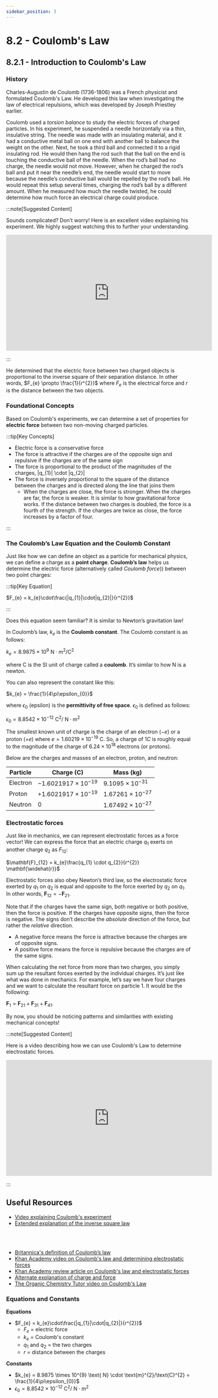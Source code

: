 ```yaml
---
sidebar_position: 3
---
```


# 8.2 - Coulomb's Law

## 8.2.1 - Introduction to Coulomb's Law

### History

Charles-Augustin de Coulomb (1736-1806) was a French physicist and formulated Coulomb's Law. He developed this law when investigating the law of electrical repulsions, which was developed by Joseph Priestley earlier.

Coulomb used a *torsion balance* to study the electric forces of charged particles. In his experiment, he suspended a needle horizontally via a thin, insulative string. The needle was made with an insulating material, and it had a conductive metal ball on one end with another ball to balance the weight on the other. Next, he took a third ball and connected it to a rigid insulating rod. He would then hang the rod such that the ball on the end is touching the conductive ball of the needle. When the rod’s ball had no charge, the needle would not move. However, when he charged the rod’s ball and put it near the needle’s end, the needle would start to move because the needle’s conductive ball would be repelled by the rod’s ball. He would repeat this setup several times, charging the rod’s ball by a different amount. When he measured how much the needle twisted, he could determine how much force an electrical charge could produce.

:::note[Suggested Content]

Sounds complicated? Don’t worry! Here is an excellent video explaining his experiment. We highly suggest watching this to further your understanding.

<iframe width="560" height="315" src="https://www.youtube.com/embed/FYSTGX-F1GM?si=T8FEq4nFLLPeH16g" title="YouTube video player" frameborder="0" allow="accelerometer; autoplay; clipboard-write; encrypted-media; gyroscope; picture-in-picture; web-share" referrerpolicy="strict-origin-when-cross-origin" allowfullscreen></iframe>

:::

He determined that the electric force between two charged objects is proportional to the inverse square of their separation distance. In other words, $F_{e} \propto \frac{1}{r^{2}}$ where $F_{e}$ is the electrical force and $r$ is the distance between the two objects.

### Foundational Concepts

Based on Coulomb's experiments, we can determine a set of properties for **electric force** between two non-moving charged particles.

:::tip[Key Concepts]

* Electric force is a conservative force
* The force is attractive if the charges are of the opposite sign and repulsive if the charges are of the same sign
* The force is proportional to the product of the magnitudes of the charges, |q_{1}| \cdot |q_{2}|
* The force is inversely proportional to the square of the distance between the charges and is directed along the line that joins them
  * When the charges are close, the force is stronger. When the charges are far, the force is weaker. It is similar to how gravitational force works. If the distance between two charges is doubled, the force is a fourth of the strength. If the charges are twice as close, the force increases by a factor of four.

:::

### The Coulomb’s Law Equation and the Coulomb Constant

Just like how we can define an object as a particle for mechanical physics, we can define a charge as a **point charge**. **Coulomb’s law** helps us determine the electric force (alternatively called *Coulomb force*)) between two point charges:

:::tip[Key Equation]

$F_{e} = k_{e}\cdot\frac{|q_{1}|\cdot|q_{2}|}{r^{2}}$

:::

Does this equation seem familiar? It is similar to Newton’s gravitation law!

In Coulomb’s law, $k_{e}$ is the **Coulomb constant**. The Coulomb constant is as follows:

$k_{e} = 8.9875 \times 10^{9} \text{ N} \cdot \text{m}^{2}/\text{C}^{2}$

where $\text{C}$ is the SI unit of charge called a **coulomb**. It’s similar to how $\text{N}$ is a newton.

You can also represent the constant like this:

$k_{e} = \frac{1}{4\pi\epsilon_{0}}$

where $\epsilon_{0}$ (epsilon) is the **permittivity of free space**. $\epsilon_{0}$ is defined as follows:

$\epsilon_{0} = 8.8542 \times 10^{-12} \text{ C}^{2} / \text{ N} \cdot \text{m}^{2}$

The smallest known unit of charge is the charge of an electron ($-e$) or a proton (+$e$) where $e = 1.60219 \times 10^{-19} \text{ C}$. So, a charge of $1C$ is roughly equal to the magnitude of the charge of $6.24 \times 10^{18}$ electrons (or protons).

Below are the charges and masses of an electron, proton, and neutron:

| Particle | Charge (C)                   | Mass (kg)                 |
|----------|------------------------------|---------------------------|
| Electron | $-1.6021917 \times 10^{-19}$ | $9.1095 \times 10^{-31}$  |
| Proton   | $+1.6021917 \times 10^{-19}$ | $1.67261 \times 10^{-27}$ |
| Neutron  | $0$                          | $1.67492 \times 10^{-27}$ |

### Electrostatic forces

Just like in mechanics, we can represent electrostatic forces as a force vector! We can express the force that an electric charge $q_{1}$ exerts on another charge $q_{2}$ as $F_{12}$:

$\mathbf{F}_{12} = k_{e}\frac{q_{1} \cdot q_{2}}{r^{2}} \mathbf{\widehat{r}}$

Electrostatic forces also obey Newton’s third law, so the electrostatic force exerted by $q_{1}$ on $q_{2}$ is equal and opposite to the force exerted by $q_{2}$ on $q_{1}$. In other words, $\mathbf{F}_{12} = -\mathbf{F}_{21}$.

Note that if the charges have the same sign, both negative or both positive, then the force is positive. If the charges have opposite signs, then the force is negative. The signs don’t describe the *absolute* direction of the force, but rather the *relative* direction.

* A negative force means the force is attractive because the charges are of opposite signs.
* A positive force means the force is repulsive because the charges are of the same signs.

When calculating the net force from more than two charges, you simply sum up the resultant forces exerted by the individual charges. It’s just like what was done in mechanics. For example, let’s say we have four charges and we want to calculate the resultant force on particle 1. It would be the following:

$\mathbf{F}_{1} = \mathbf{F}_{21} + \mathbf{F}_{31} + \mathbf{F}_{41}$.

By now, you should be noticing patterns and similarities with existing mechanical concepts!

:::note[Suggested Content]

Here is a video describing how we can use Coulomb's Law to determine electrostatic forces.

<iframe width="560" height="315" src="https://www.youtube.com/embed/2GQTfpDE9DQ?si=OfM4Z1MKd8JXyqwe" title="YouTube video player" frameborder="0" allow="accelerometer; autoplay; clipboard-write; encrypted-media; gyroscope; picture-in-picture; web-share" referrerpolicy="strict-origin-when-cross-origin" allowfullscreen></iframe>

:::

## Useful Resources

* [Video explaining Coulomb's experiment](https://www.youtube.com/watch?v=FYSTGX-F1GM)
* [Extended explanation of the inverse square law](https://www.khanacademy.org/science/in-in-class-12th-physics-india/in-in-electric-charges-and-field/in-in-coulombs-law-and-electric-force/a/ee-inverse-square-law)

<br></br>

* [Britannica's definition of Coulomb’s law](https://www.britannica.com/science/Coulombs-law)
* [Khan Academy video on Coulomb's law and determining electrostatic forces](https://youtu.be/2GQTfpDE9DQ)
* [Khan Academy review article on Coulomb's law and electrostatic forces](https://www.khanacademy.org/science/in-in-class-12th-physics-india/in-in-electric-charges-and-field/in-in-coulombs-law-and-electric-force/a/coulombs-law-and-electric-force-ap-physics-1)
* [Alternate explanation of charge and force](https://phys.libretexts.org/Courses/University_of_California_Davis/UCD%3A_Physics_7C_-_General_Physics/11%3A_Electromagnetism/11.2%3A_Electric_Force#:~:text=The%20force%20depends%20on%20the,forces%2C%20is%20a%20pairwise%20interaction.)
* [The Organic Chemistry Tutor video on Coulomb's Law](https://www.youtube.com/watch?v=kCp5yYjo9zE)

### Equations and Constants

**Equations**

* $F_{e} = k_{e}\cdot\frac{|q_{1}|\cdot|q_{2}|}{r^{2}}$
  * $F_{e}$ = electric force
  * $k_{e}$ = Coulomb's constant
  * $q_{1}$ and $q_{2}$ = the two charges
  * $r$ = distance between the charges

**Constants**

* $k_{e} = 8.9875 \times 10^{9} \text{ N} \cdot \text{m}^{2}/\text{C}^{2} = \frac{1}{4\pi\epsilon_{0}}$
* $\epsilon_{0} = 8.8542 \times 10^{-12} \text{ C}^{2} / \text{ N} \cdot \text{m}^{2}$
